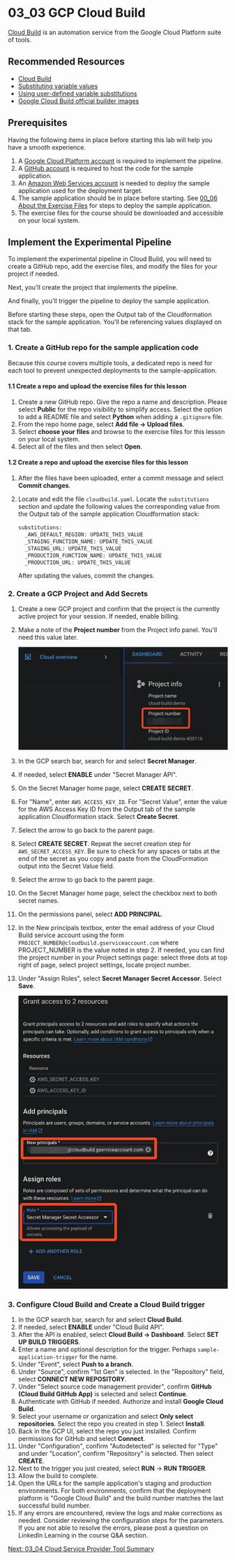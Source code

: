 # 03_03 GCP Cloud Build
[Cloud Build](https://cloud.google.com/build) is an automation service from the Google Cloud Platform suite of tools.

## Recommended Resources
- [Cloud Build](https://cloud.google.com/build)
- [Substituting variable values](https://cloud.google.com/build/docs/configuring-builds/substitute-variable-values)
- [Using user-defined variable substitutions](https://cloud.google.com/build/docs/configuring-builds/substitute-variable-values#using_user-defined_substitutions)
- [Google Cloud Build official builder images](https://github.com/GoogleCloudPlatform/cloud-builders#google-cloud-build-official-builder-images)


## Prerequisites
Having the following items in place before starting this lab will help you have a smooth experience.

1. A [Google Cloud Platform account](https://cloud.google.com/) is required to implement the pipeline.
2. A [GitHub account](https://github.com/join) is required to host the code for the sample application.
3. An [Amazon Web Services account](https://aws.amazon.com/free) is needed to deploy the sample application used for the deployment target.
4. The sample application should be in place before starting.  See [00_06 About the Exercise Files](../../ch0_introduction/00_06_about_the_exercise_files/README.md) for steps to deploy the sample application.
5. The exercise files for the course should be downloaded and accessible on your local system.

## Implement the Experimental Pipeline
To implement the experimental pipeline in Cloud Build, you will need to create a GitHub repo, add the exercise files, and modify the files for your project if needed.

Next, you'll create the project that implements the pipeline.

And finally, you'll trigger the pipeline to deploy the sample application.

Before starting these steps, open the Output tab of the Cloudformation stack for the sample application.  You'll be referencing values displayed on that tab.

### 1. Create a GitHub repo for the sample application code
Because this course covers multiple tools, a dedicated repo is need for each tool to prevent unexpected deployments to the sample-application.

#### 1.1 Create a repo and upload the exercise files for this lesson
1. Create a new GitHub repo. Give the repo a name and description.  Please select **Public** for the repo visibility to simplify access.  Select the option to add a README file and select **Python** when adding a `.gitignore` file.
2. From the repo home page, select **Add file -> Upload files**.
3. Select **choose your files** and browse to the exercise files for this lesson on your local system.
4. Select all of the files and then select **Open**.

#### 1.2 Create a repo and upload the exercise files for this lesson
1. After the files have been uploaded, enter a commit message and select **Commit changes**.
2. Locate and edit the file `cloudbuild.yaml`.  Locate the `substitutions` section and update the following values the corresponding value from the Output tab of the sample application Cloudformation stack:

    ```
    substitutions:
      _AWS_DEFAULT_REGION: UPDATE_THIS_VALUE
      _STAGING_FUNCTION_NAME: UPDATE_THIS_VALUE
      _STAGING_URL: UPDATE_THIS_VALUE
      _PRODUCTION_FUNCTION_NAME: UPDATE_THIS_VALUE
      _PRODUCTION_URL: UPDATE_THIS_VALUE
    ```

    After updating the values, commit the changes.

### 2. Create a GCP Project and Add Secrets
1. Create a new GCP project and confirm that the project is the currently active project for your session.  If needed, enable billing.
2. Make a note of the **Project number** from the Project info panel.  You'll need this value later.

    ![Project number](./cloud-build-project-number.png)

3. In the GCP search bar, search for and select **Secret Manager**.
4. If needed, select **ENABLE** under "Secret Manager API".
5. On the Secret Manager home page, select **CREATE SECRET**.
6. For "Name", enter `AWS_ACCESS_KEY_ID`.  For "Secret Value", enter the value for the AWS Access Key ID from the Output tab of the sample application Cloudformation stack.  Select **Create Secret**.
7. Select the arrow to go back to the parent page.
8. Select **CREATE SECRET**.  Repeat the secret creation step for `AWS_SECRET_ACCESS_KEY`.  Be sure to check for any spaces or tabs at the end of the secret as you copy and paste from the CloudFormation output into the Secret Value field.
9.  Select the arrow to go back to the parent page.
10. On the Secret Manager home page, select the checkbox next to both secret names.
11. On the permissions panel, select **ADD PRINCIPAL**.
12. In the New principals textbox, enter the email address of your Cloud Build service account using the form `PROJECT_NUMBER@cloudbuild.gserviceaccount.com` where PROJECT_NUMBER is the value noted in step 2.  If needed, you can find the project number in your Project settings page: select three dots at top right of page, select project settings, locate project number.
13. Under "Assign Roles", select **Secret Manager Secret Accessor**.  Select **Save**.

    ![Secret Manager Secret Accessor](./cloud-build-secret-manager-secret-accessor.png)

### 3. Configure Cloud Build and Create a Cloud Build trigger
1. In the GCP search bar, search for and select **Cloud Build**.
2. If needed, select **ENABLE** under "Cloud Build API".
3. After the API is enabled, select **Cloud Build -> Dashboard**.  Select **SET UP BUILD TRIGGERS**.
4. Enter a name and optional description for the trigger.  Perhaps `sample-application-trigger` for the name.
5. Under "Event", select **Push to a branch**.
6. Under "Source", confirm "1st Gen" is selected. In the "Repository" field, select **CONNECT NEW REPOSITORY**.
7. Under "Select source code management provider", confirm **GitHub (Cloud Build GitHub App)** is selected and select **Continue**.
8.  Authenticate with GitHub if needed.  Authorize and install **Google Cloud Build**.
9.  Select your username or organization and select **Only select repositories**.  Select the repo you created in step 1.  Select **Install**.
10. Back in the GCP UI, select the repo you just installed.  Confirm permissions for GitHub and select **Connect**.
11. Under "Configuration", confirm "Autodetected" is selected for "Type" and under "Location", confirm "Repository" is selected.  Then select **CREATE**.
12. Next to the trigger you just created, select **RUN** -> **RUN TRIGGER**.
13. Allow the build to complete.
14. Open the URLs for the sample application's staging and production environments.  For both environments, confirm that the deployment platform is "Google Cloud Build" and the build number matches the last successful build number.
15. If any errors are encountered, review the logs and make corrections as needed.  Consider reviewing the configuration steps for the parameters.  If you are not able to resolve the errors, please post a question on LinkedIn Learning in the course Q&A section.

[Next: 03_04 Cloud Service Provider Tool Summary](../03_04_cloud_service_provider_tool_summary/README.md)
